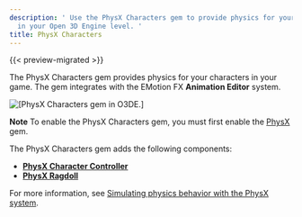 ```yaml
---
description: ' Use the PhysX Characters gem to provide physics for your characters
  in your Open 3D Engine level. '
title: PhysX Characters
---
```


{{< preview-migrated >}}

The PhysX Characters gem provides physics for your characters in your game\. The gem integrates with the EMotion FX **Animation Editor** system\.

![\[PhysX Characters gem in O3DE.\]](/images/user-guide/gems/physx/gems-system-physx-characters.png)

**Note**
To enable the PhysX Characters gem, you must first enable the [PhysX](/docs/user-guide/gems/reference/physx/) gem\.

The PhysX Characters gem adds the following components:
+  **[PhysX Character Controller](/docs/user-guide/components/physx-character-controller.md)**
+  **[PhysX Ragdoll](/docs/user-guide/components/physx-ragdoll.md)**

For more information, see [Simulating physics behavior with the PhysX system](/docs/user-guide/interactivity/physics/nvidia-physx/)\.
